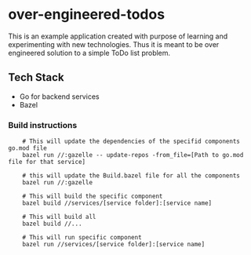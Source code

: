 # over-engineered-todos
This is an example application created with purpose of learning and experimenting with new technologies. Thus it is meant to be over engineered solution to a simple ToDo list problem.

## Tech Stack
- Go for backend services
- Bazel

### Build instructions
```
    # This will update the dependencies of the specifid components go.mod file
    bazel run //:gazelle -- update-repos -from_file=[Path to go.mod file for that service]
    
    # this will update the Build.bazel file for all the components
    bazel run //:gazelle
    
    # This will build the specific component
    bazel build //services/[service folder]:[service name]
    
    # This will build all
    bazel build //...
    
    # This will run specific component
    bazel run //services/[service folder]:[service name]
```
